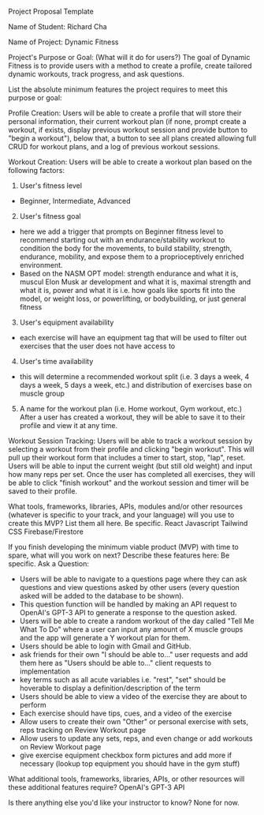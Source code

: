 Project Proposal Template

Name of Student:
Richard Cha


Name of Project:
Dynamic Fitness


Project's Purpose or Goal: (What will it do for users?)
The goal of Dynamic Fitness is to provide users with a method to create a profile, create tailored dynamic workouts, track progress, and ask questions. 


List the absolute minimum features the project requires to meet this purpose or goal:

Profile Creation:
Users will be able to create a profile that will store their personal information, their current workout plan (if none, prompt create a workout, if exists, display previous workout session and provide button to "begin a workout"), below that, a button to see all plans created allowing full CRUD for workout plans, and a log of previous workout sessions.

Workout Creation:
Users will be able to create a workout plan based on the following factors: 
1. User's fitness level 
- Beginner, Intermediate, Advanced
2. User's fitness goal
- here we add a trigger that prompts on Beginner fitness level to recommend starting out with an endurance/stability workout 
to condition the body for the movements, to build stability, strength, endurance, mobility, and expose them to a proprioceptively enriched environment.
- Based on the NASM OPT model: strength endurance and what it is, muscul
Elon Musk
ar development and what it is, maximal strength and what it is, power and what it is
i.e. how goals like sports fit into the model, or weight loss, or powerlifting, or bodybuilding, or just general fitness
3. User's equipment availability
- each exercise will have an equipment tag that will be used to filter out exercises that the user does not have access to
4. User's time availability
- this will determine a recommended workout split (i.e. 3 days a week, 4 days a week, 5 days a week, etc.) and distribution of exercises base on muscle group
5. A name for the workout plan (i.e. Home workout, Gym workout, etc.)
After a user has created a workout, they will be able to save it to their profile and view it at any time.

Workout Session Tracking:
Users will be able to track a workout session by selecting a workout from their profile and clicking "begin workout". This will pull up their workout form that includes a timer to start, stop, "lap", reset. Users will be able to input the current weight (but still old weight) and input how many reps per set. Once the user has completed all exercises, they will be able to click "finish workout" and the workout session and timer will be saved to their profile.


What tools, frameworks, libraries, APIs, modules and/or other resources (whatever is specific to your track, and your language) will you use to create this MVP? List them all here. Be specific.
React
Javascript
Tailwind CSS
Firebase/Firestore

If you finish developing the minimum viable product (MVP) with time to spare, what will you work on next? Describe these features here: Be specific.
Ask a Question:
- Users will be able to navigate to a questions page where they can ask questions and view questions asked by other users (every question asked will be added to the database to be shown).
- This question function will be handled by making an API request to OpenAI's GPT-3 API to generate a response to the question asked.
- Users will be able to create a random workout of the day called "Tell Me What To Do" where a user can input any amount of X muscle groups and the app will generate a Y workout plan for them.
- Users should be able to login with Gmail and GitHub.
- ask friends for their own "I should be able to..." user requests and add them here as "Users should be able to..." client requests to implementation
- key terms such as all acute variables i.e. "rest", "set" should be hoverable to display a definition/description of the term
- Users should be able to view a video of the exercise they are about to perform
- Each exercise should have tips, cues, and a video of the exercise 
- Allow users to create their own "Other" or personal exercise with sets, reps tracking on Review Workout page
- Allow users to update any sets, reps, and even change or add workouts on Review Workout page
- give exercise equipment checkbox form pictures and add more if necessary (lookup top equipment you should have in the gym stuff)



What additional tools, frameworks, libraries, APIs, or other resources will these additional features require?
OpenAI's GPT-3 API

Is there anything else you'd like your instructor to know?
None for now.
